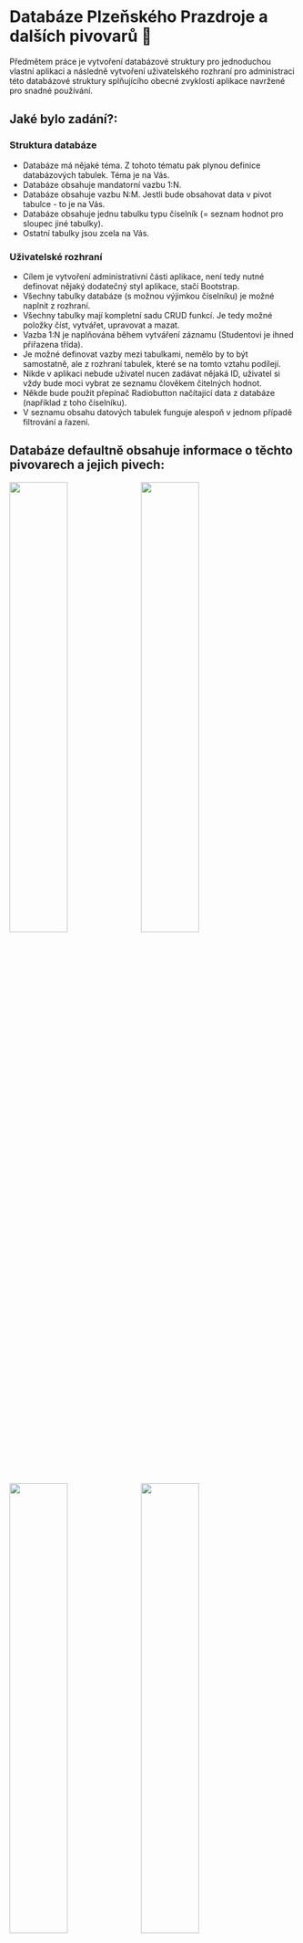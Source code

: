 # Databáze Plzeňského Prazdroje a dalších pivovarů 🍺
Předmětem práce je vytvoření databázové struktury pro jednoduchou vlastní aplikaci a následně vytvoření uživatelského rozhraní pro administraci této databázové struktury splňujícího obecné zvyklosti aplikace navržené pro snadné používání.

## Jaké bylo zadání?:
### Struktura databáze
<ul>
    <li>Databáze má nějaké téma. Z tohoto tématu pak plynou definice databázových tabulek. Téma je na Vás.</li>
    <li>Databáze obsahuje mandatorní vazbu 1:N.</li>
    <li>Databáze obsahuje vazbu N:M. Jestli bude obsahovat data v pivot tabulce - to je na Vás.</li>
    <li>Databáze obsahuje jednu tabulku typu číselník (= seznam hodnot pro sloupec jiné tabulky).</li>
    <li>Ostatní tabulky jsou zcela na Vás.</li>
</ul>

### Uživatelské rozhraní
<ul>
    <li>Cílem je vytvoření administrativní části aplikace, není tedy nutné definovat nějaký dodatečný styl aplikace, stačí Bootstrap.</li>
    <li>Všechny tabulky databáze (s možnou výjimkou číselníku) je možné naplnit z rozhraní.</li>
    <li>Všechny tabulky mají kompletní sadu CRUD funkcí. Je tedy možné položky číst, vytvářet, upravovat a mazat.</li>
    <li>Vazba 1:N je naplňována během vytváření záznamu (Studentovi je ihned přiřazena třída).</li>
    <li>Je možné definovat vazby mezi tabulkami, nemělo by to být samostatně, ale z rozhraní tabulek, které se na tomto vztahu podílejí.</li>
    <li>Nikde v aplikaci nebude uživatel nucen zadávat nějaká ID, uživatel si vždy bude moci vybrat ze seznamu člověkem čitelných hodnot.</li>
    <li>Někde bude použit přepínač Radiobutton načítající data z databáze (například z toho číselníku).</li>
    <li>V seznamu obsahu datových tabulek funguje alespoň v jednom případě filtrování a řazení.</li>
</ul>

## Databáze defaultně obsahuje informace o těchto pivovarech a jejich pivech:
<img src="https://www.prazdroj.cz/cospospohzeg/uploads/2016/03/Logo-Assets-1.png" width="45%"></img> <img src="https://www.prazdroj.cz/cospospohzeg/uploads/2016/03/Asset__2-1080x1080.png" width="45%"></img> <img src="https://www.prazdroj.cz/cospospohzeg/uploads/2021/08/Logo-Assets_3.png" width="45%"></img> <img src="https://www.prazdroj.cz/cospospohzeg/uploads/2021/08/Asset__8-1080x1080.png" width="45%"></img> <img src="https://www.prazdroj.cz/cospospohzeg/uploads/2021/08/Logo-Assets_4.png" width="45%"></img> <img src="https://www.prazdroj.cz/cospospohzeg/uploads/2021/08/Asset__18-1080x1080.png" width="45%"></img> <img src="https://www.prazdroj.cz/cospospohzeg/uploads/2021/08/Logo-Assets_5.png" width="45%"></img> <img src="https://www.prazdroj.cz/cospospohzeg/uploads/2016/03/stuc-1080x1080.png" width="45%"></img> <img src="https://www.prazdroj.cz/cospospohzeg/uploads/2021/08/Logo-Assets_6.png" width="45%"></img> <img src="https://www.prazdroj.cz/cospospohzeg/uploads/2021/08/Asset__30-1080x1080.png" width="45%"></img> <img src="https://www.prazdroj.cz/cospospohzeg/uploads/2021/08/Logo-Assets_10.png" width="45%"></img> <img src="https://www.prazdroj.cz/cospospohzeg/uploads/2021/08/Asset__66-1080x1080.png" width="45%"></img>
